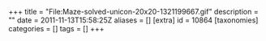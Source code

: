 +++
title = "File:Maze-solved-unicon-20x20-1321199667.gif"
description = ""
date = 2011-11-13T15:58:25Z
aliases = []
[extra]
id = 10864
[taxonomies]
categories = []
tags = []
+++


